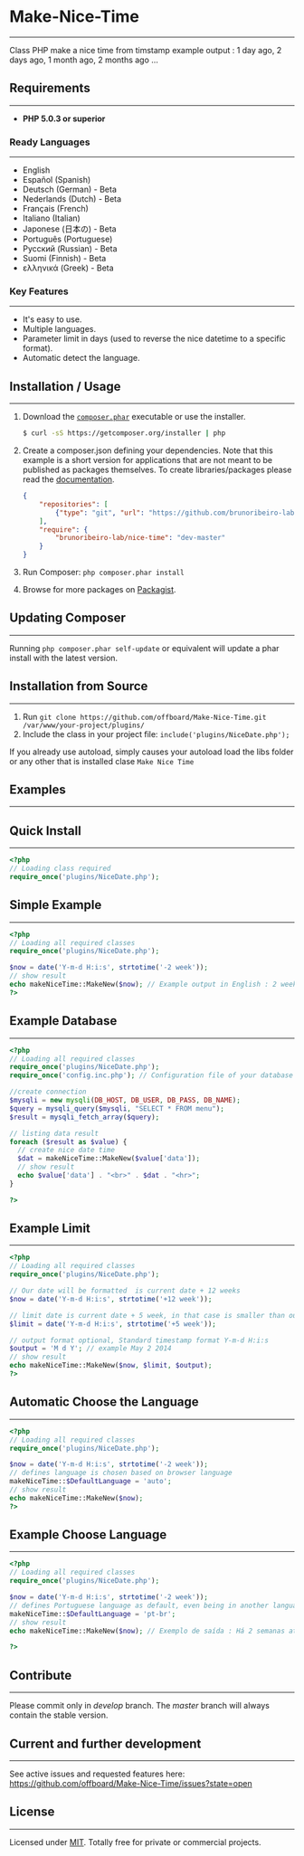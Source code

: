 # Make-Nice-Time
-----------------
Class PHP make a nice time from timstamp
example output : 1 day ago, 2 days ago, 1 month ago, 2 months ago …

## Requirements
-----------------
* **PHP 5.0.3 or superior**

### Ready Languages
-----------------
* English
* Español (Spanish)
* Deutsch (German) - Beta
* Nederlands (Dutch) - Beta
* Français (French)
* Italiano (Italian)
* Japonese (日本の) - Beta
* Português (Portuguese)
* Русский (Russian) - Beta
* Suomi (Finnish) - Beta
* ελληνικά (Greek) - Beta

### Key Features
-----------------
* It's easy to use.
* Multiple languages.
* Parameter limit in days (used to reverse the nice datetime to a specific format).
* Automatic detect the language.

## Installation / Usage
-----------------

1. Download the [`composer.phar`](https://getcomposer.org/composer.phar) executable or use the installer.

    ``` sh
    $ curl -sS https://getcomposer.org/installer | php
    ```
    
2. Create a composer.json defining your dependencies. Note that this example is
a short version for applications that are not meant to be published as packages
themselves. To create libraries/packages please read the
[documentation](http://getcomposer.org/doc/02-libraries.md).

    ``` json
    {
        "repositories": [
            {"type": "git", "url": "https://github.com/brunoribeiro-lab/nice-time"}
        ], 
        "require": {  
            "brunoribeiro-lab/nice-time": "dev-master"
        }
    }
    ```
3. Run Composer: `php composer.phar install`
4. Browse for more packages on [Packagist](https://packagist.org).

## Updating Composer
-----------------

Running `php composer.phar self-update` or equivalent will update a phar
install with the latest version.

## Installation from Source
------------------------

1. Run `git clone https://github.com/offboard/Make-Nice-Time.git /var/www/your-project/plugins/`
3. Include the class in your project file: `include('plugins/NiceDate.php');`

If you already use autoload, simply causes your autoload load the libs folder or any other that is installed clase `Make Nice Time`

## Examples
------------------------

## Quick Install
-----------------
```php
<?php
// Loading class required
require_once('plugins/NiceDate.php');
```

## Simple Example
-----------------
```php
<?php
// Loading all required classes
require_once('plugins/NiceDate.php');

$now = date('Y-m-d H:i:s', strtotime('-2 week'));
// show result
echo makeNiceTime::MakeNew($now); // Example output in English : 2 weeks ago
?>
```

## Example Database
-----------------
```php
<?php
// Loading all required classes
require_once('plugins/NiceDate.php');
require_once('config.inc.php'); // Configuration file of your database

//create connection
$mysqli = new mysqli(DB_HOST, DB_USER, DB_PASS, DB_NAME);
$query = mysqli_query($mysqli, "SELECT * FROM menu");
$result = mysqli_fetch_array($query);

// listing data result
foreach ($result as $value) {
  // create nice date time
  $dat = makeNiceTime::MakeNew($value['data']);
  // show result
  echo $value['data'] . "<br>" . $dat . "<hr>";
}

?>
```

## Example Limit
-----------------
```php
<?php
// Loading all required classes
require_once('plugins/NiceDate.php');

// Our date will be formatted  is current date + 12 weeks
$now = date('Y-m-d H:i:s', strtotime('+12 week'));

// limit date is current date + 5 week, in that case is smaller than our data
$limit = date('Y-m-d H:i:s', strtotime('+5 week'));

// output format optional, Standard timestamp format Y-m-d H:i:s
$output = 'M d Y'; // example May 2 2014
// show result
echo makeNiceTime::MakeNew($now, $limit, $output);
?>
```

## Automatic Choose the Language
-----------------
```php
<?php
// Loading all required classes
require_once('plugins/NiceDate.php');

$now = date('Y-m-d H:i:s', strtotime('-2 week'));
// defines language is chosen based on browser language
makeNiceTime::$DefaultLanguage = 'auto';
// show result
echo makeNiceTime::MakeNew($now);
?>
```

## Example Choose Language
-----------------
```php
<?php
// Loading all required classes
require_once('plugins/NiceDate.php');

$now = date('Y-m-d H:i:s', strtotime('-2 week'));
// defines Portuguese language as default, even being in another language standard.
makeNiceTime::$DefaultLanguage = 'pt-br';
// show result
echo makeNiceTime::MakeNew($now); // Exemplo de saída : Há 2 semanas atrás

?>
```

## Contribute
-----------------

Please commit only in *develop* branch. The *master* branch will always contain the stable version.

## Current and further development
-----------------

See active issues and requested features here:
https://github.com/offboard/Make-Nice-Time/issues?state=open

## License
-----------------

Licensed under [MIT](http://www.opensource.org/licenses/mit-license.php). Totally free for private or commercial projects.
